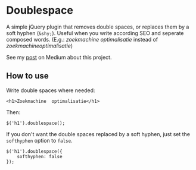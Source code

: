 Doublespace
===========

A simple jQuery plugin that removes double spaces, or replaces them by a soft hyphen (`&shy;`). Useful when you write according SEO and seperate composed words. (E.g.: *zoekmachine optimalisatie* instead of *zoekmachineoptimalisatie*)

See my [post](https://medium.com/@ico_/seo-writing-should-not-affect-spelling-51408320021e) on Medium about this project.

How to use
----------

Write double spaces where needed: 

	<h1>Zoekmachine  optimalisatie</h1>

Then: 

	$('h1').doublespace();

If you don't want the double spaces replaced by a soft hyphen, just set the `softhyphen` option to `false`. 

	$('h1').doublespace({
		softhyphen: false
	});